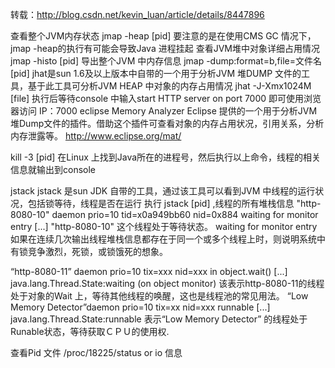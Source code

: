 转载：http://blog.csdn.net/kevin_luan/article/details/8447896

查看整个JVM内存状态 
jmap -heap [pid]
要注意的是在使用CMS GC 情况下，jmap -heap的执行有可能会导致Java 进程挂起
查看JVM堆中对象详细占用情况
jmap -histo [pid]
导出整个JVM 中内存信息
jmap -dump:format=b,file=文件名 [pid]
jhat是sun 1.6及以上版本中自带的一个用于分析JVM 堆DUMP 文件的工具，基于此工具可分析JVM HEAP 中对象的内存占用情况
jhat -J-Xmx1024M [file]
执行后等待console 中输入start HTTP server on port 7000 即可使用浏览器访问 IP：7000
eclipse Memory Analyzer
Eclipse 提供的一个用于分析JVM 堆Dump文件的插件。借助这个插件可查看对象的内存占用状况，引用关系，分析内存泄露等。
http://www.eclipse.org/mat/

kill -3 [pid]
在Linux 上找到Java所在的进程号，然后执行以上命令，线程的相关信息就输出到console

jstack
jstack 是sun JDK 自带的工具，通过该工具可以看到JVM 中线程的运行状况，包括锁等待，线程是否在运行
执行 jstack [pid] ,线程的所有堆栈信息
"http-8080-10" daemon prio=10 tid=x0a949bb60 nid=0x884  waiting for monitor entry [...]
"http-8080-10" 这个线程处于等待状态。 waiting for monitor entry 如果在连续几次输出线程堆栈信息都存在于同一个或多个线程上时，则说明系统中有锁竞争激烈，死锁，或锁饿死的想象。

“http-8080-11” daemon prio=10 tix=xxx nid=xxx in object.wait() [...]
 java.lang.Thread.State:waiting (on object monitor)
该表示http-8080-11的线程处于对象的Wait 上，等待其他线程的唤醒，这也是线程池的常见用法。
“Low Memory Detector”daemon prio=10 tix=xx nid=xxx runnable [...] java.lang.Thread.State:runnable
表示“Low Memory Detector” 的线程处于Runable状态，等待获取ＣＰＵ的使用权.
 
 
 
 
 
 
 

 
 
 
查看Pid  文件
/proc/18225/status or io 信息